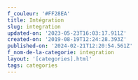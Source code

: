 ```yaml
---
f_couleur: '#FF28EA'
title: Intégration
slug: integration
updated-on: '2023-05-23T16:03:17.911Z'
created-on: '2019-08-19T12:24:28.393Z'
published-on: '2024-02-21T12:20:54.561Z'
f_nom-de-la-categorie: integration
layout: '[categories].html'
tags: categories
---
```




